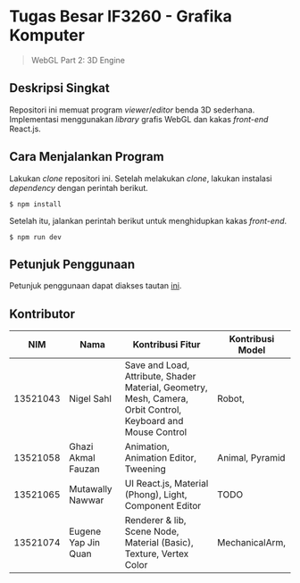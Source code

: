 # Tugas Besar IF3260 - Grafika Komputer
> WebGL Part 2: 3D Engine

## Deskripsi Singkat
Repositori ini memuat program *viewer*/*editor* benda 3D sederhana. Implementasi menggunakan *library* grafis WebGL dan kakas *front-end* React.js.

## Cara Menjalankan Program
Lakukan *clone* repositori ini. Setelah melakukan *clone*, lakukan instalasi *dependency* dengan perintah berikut.

```
$ npm install
```

Setelah itu, jalankan perintah berikut untuk menghidupkan kakas *front-end*.

```
$ npm run dev
```

## Petunjuk Penggunaan
Petunjuk penggunaan dapat diakses tautan [ini](./manual.md).

## Kontributor
| NIM      | Nama                | Kontribusi Fitur                                                                                                 | Kontribusi Model |
|----------|---------------------|------------------------------------------------------------------------------------------------------------------|------------------|
| 13521043 | Nigel Sahl          | Save and Load, Attribute, Shader Material, Geometry, Mesh, Camera, Orbit Control, Keyboard and Mouse Control     | Robot,           |
| 13521058 | Ghazi Akmal Fauzan  | Animation, Animation Editor, Tweening                                                                            | Animal, Pyramid  |
| 13521065 | Mutawally Nawwar    | UI React.js, Material (Phong), Light, Component Editor                                                           | TODO             |
| 13521074 | Eugene Yap Jin Quan | Renderer & lib, Scene Node, Material (Basic), Texture, Vertex Color                                              | MechanicalArm,   |
